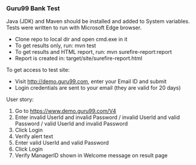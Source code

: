 ### Guru99 Bank Test

Java (JDK) and Maven should be installed and added to System variables.  
Tests were written to run with Microsoft Edge browser.

- Clone repo to local dir and open cmd.exe in it
- To get results only, run: mvn test
- To get results and HTML report, run: mvn surefire-report:report
- Report is created in: target/site/surefire-report.html

To get access to test site:

* Visit http://demo.guru99.com, enter your Email ID and submit
* Login credentials are sent to your email (they are valid for 20 days)

User story:

1. Go to https://www.demo.guru99.com/V4
2. Enter invalid UserId and invalid Password / invalid UserId and valid Password / valid UserId and invalid Password
3. Click Login
4. Verify alert text
5. Enter valid UserId and valid Password
6. Click Login
7. Verify ManagerID shown in Welcome message on result page